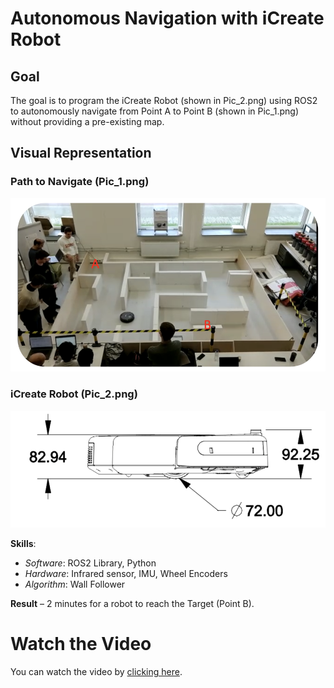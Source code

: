 # Autonomous Navigation with iCreate Robot

## Goal

The goal is to program the iCreate Robot (shown in Pic_2.png) using ROS2 to autonomously navigate from Point A to Point B (shown in Pic_1.png) without providing a pre-existing map.

## Visual Representation

### Path to Navigate (Pic_1.png)
![Path to Navigate](./Pic_1.png)

### iCreate Robot (Pic_2.png)
![iCreate Robot](./Pic_2.png)


**Skills**:
- _Software_: ROS2 Library, Python
- _Hardware_: Infrared sensor, IMU, Wheel Encoders 
- _Algorithm_: Wall Follower

**Result** – 2 minutes for a robot to reach the Target (Point B).


# Watch the Video
You can watch the video by [clicking here](./Testing_algorithm_1.mp4).


